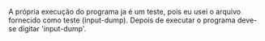 A própria execução do programa ja é um teste, pois eu usei o arquivo fornecido como teste (input-dump). Depois de executar o programa deve-se digitar 'input-dump'.
